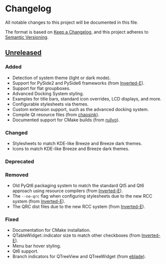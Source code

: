 # Changelog

All notable changes to this project will be documented in this file.

The format is based on [Keep a Changelog],
and this project adheres to [Semantic Versioning].

## [Unreleased]

### Added

- Detection of system theme (light or dark mode).
- Support for PySide2 and PySide6 frameworks (from [Inverted-E]).
- Support for flat groupboxes.
- Advanced Docking System styling.
- Examples for title bars, standard icon overrides, LCD displays, and more.
- Configurable stylesheets via themes.
- Custom extension support, such as the advanced docking system.
- Compile Qt resource files (from [chaosink]).
- Documented support for CMake builds (from [ruilvo]).

### Changed

- Stylesheets to match KDE-like Breeze and Breeze dark themes.
- Icons to match KDE-like Breeze and Breeze dark themes.

### Deprecated

### Removed

- Old PyQt6 packaging system to match the standard Qt5 and Qt6 approach using resource compilers (from [Inverted-E]).
- The `--no-qrc` flag when configuring stylesheets due to the new RCC system (from [Inverted-E]).
- The QRC dist files due to the new RCC system (from [Inverted-E]).

### Fixed

- Documentation for CMake installation.
- QTableWidget::indicator size to match other checkboxes (from [Inverted-E]).
- Menu bar hover styling.
- Qt6 support.
- Branch indicators for QTreeView and QTreeWidget (from [eblade]).

<!-- Unused Sections -->
<!-- ### Security -->

<!-- Initial release

## [0.0.1] - 2024-09-08

- Initial release
-->

<!-- Links -->
[Keep A Changelog]: https://keepachangelog.com/en/1.0.0/
[Semantic Versioning]: https://semver.org/spec/v2.0.0.html

<!-- Versions -->
[Unreleased]: https://github.com/Author/Repository/compare/v0.0.2...HEAD
<!-- [0.0.1]: https://github.com/Author/Repository/releases/tag/v0.0.1 -->

<!-- Contributors -->
[Inverted-E]: https://github.com/Inverted-E/
[eblade]: https://github.com/eblade/
[chaosink]: https://github.com/chaosink/
[ruilvo]: https://github.com/ruilvo/
